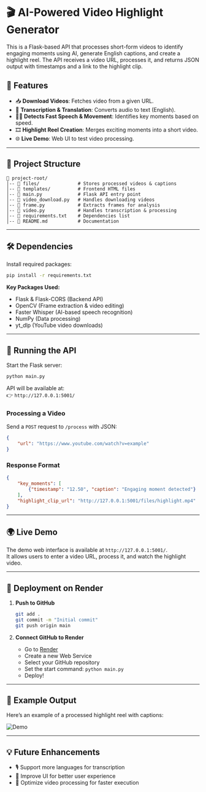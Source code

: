 # 🎬 AI-Powered Video Highlight Generator

This is a Flask-based API that processes short-form videos to identify engaging moments using AI, generate English captions, and create a highlight reel. The API receives a video URL, processes it, and returns JSON output with timestamps and a link to the highlight clip.

## 🚀 Features

- 📥 **Download Videos**: Fetches video from a given URL.
- 📝 **Transcription & Translation**: Converts audio to text (English).
- 🏃‍♂️ **Detects Fast Speech & Movement**: Identifies key moments based on speed.
- 🎞 **Highlight Reel Creation**: Merges exciting moments into a short video.
- 🌐 **Live Demo**: Web UI to test video processing.

---

## 📂 Project Structure

```
📁 project-root/
│-- 📂 files/              # Stores processed videos & captions
│-- 📂 templates/          # Frontend HTML files
│-- 📜 main.py             # Flask API entry point
│-- 📜 video_download.py   # Handles downloading videos
│-- 📜 frame.py            # Extracts frames for analysis
│-- 📜 video.py            # Handles transcription & processing
│-- 📜 requirements.txt    # Dependencies list
│-- 📜 README.md           # Documentation
```

---

## 🛠️ Dependencies

Install required packages:

```bash
pip install -r requirements.txt
```

**Key Packages Used:**
- Flask & Flask-CORS (Backend API)
- OpenCV (Frame extraction & video editing)
- Faster Whisper (AI-based speech recognition)
- NumPy (Data processing)
- yt_dlp (YouTube video downloads)

---

## 🚀 Running the API

Start the Flask server:

```bash
python main.py
```

API will be available at:  
👉 `http://127.0.0.1:5001/`

### **Processing a Video**
Send a `POST` request to `/process` with JSON:

```json
{
    "url": "https://www.youtube.com/watch?v=example"
}
```

### **Response Format**
```json
{
    "key_moments": [
        {"timestamp": "12.50", "caption": "Engaging moment detected"}
    ],
    "highlight_clip_url": "http://127.0.0.1:5001/files/highlight.mp4"
}
```

---

## 🌍 Live Demo

The demo web interface is available at `http://127.0.0.1:5001/`.  
It allows users to enter a video URL, process it, and watch the highlight video.

---

## 🚀 Deployment on Render

1. **Push to GitHub**
   ```bash
   git add .
   git commit -m "Initial commit"
   git push origin main
   ```

2. **Connect GitHub to Render**
   - Go to [Render](https://render.com/)
   - Create a new Web Service
   - Select your GitHub repository
   - Set the start command: `python main.py`
   - Deploy!

---

## 🎥 Example Output

Here’s an example of a processed highlight reel with captions:

![Demo](https://via.placeholder.com/600x300?text=Demo+Video+Preview)

---

## 💡 Future Enhancements

- 🎙 Support more languages for transcription
- 🎨 Improve UI for better user experience
- 🚀 Optimize video processing for faster execution
